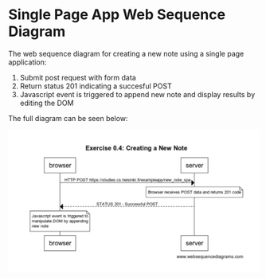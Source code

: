 # Single Page App Web Sequence Diagram

The web sequence diagram for creating a new note using a single page application:

1. Submit post request with form data
2. Return status 201 indicating a succesful POST
3. Javascript event is triggered to append new note and display results by editing the DOM

The full diagram can be seen below:

![excercise 0.4 solution](./images/web-sequence-diagram.PNG)
